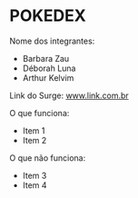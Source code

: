 # POKEDEX

Nome dos integrantes: 
- Barbara Zau
- Déborah Luna
- Arthur Kelvim

Link do Surge: www.link.com.br

O que funciona:
- Item 1
- Item 2

O que não funciona: 
- Item 3
- Item 4
